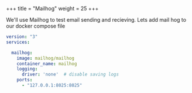 +++
title = "Mailhog"
weight = 25
+++


We'll use Mailhog to test email sending and recieving. Lets add mail hog to our docker compose file

```yml
version: "3"
services:

  mailhog:
    image: mailhog/mailhog
    container_name: mailhog
    logging:
      driver: 'none'  # disable saving logs
    ports:
      - "127.0.0.1:8025:8025"

```